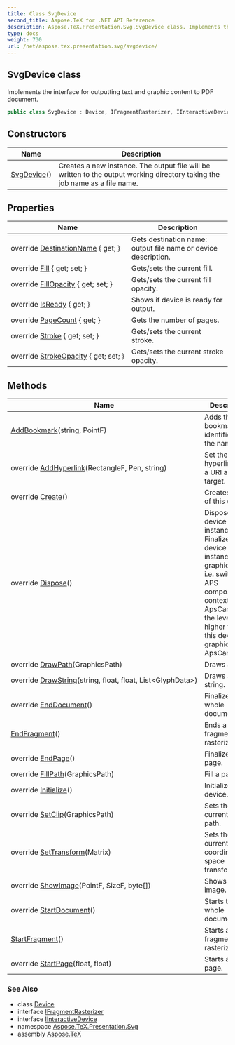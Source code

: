 ```yaml
---
title: Class SvgDevice
second_title: Aspose.TeX for .NET API Reference
description: Aspose.TeX.Presentation.Svg.SvgDevice class. Implements the interface for outputting text and graphic content to PDF document
type: docs
weight: 730
url: /net/aspose.tex.presentation.svg/svgdevice/
---
```

## SvgDevice class

Implements the interface for outputting text and graphic content to PDF document.

```csharp
public class SvgDevice : Device, IFragmentRasterizer, IInteractiveDevice
```

## Constructors

| Name | Description |
| --- | --- |
| [SvgDevice](svgdevice/)() | Creates a new instance. The output file will be written to the output working directory taking the job name as a file name. |

## Properties

| Name | Description |
| --- | --- |
| override [DestinationName](../../aspose.tex.presentation.svg/svgdevice/destinationname/) { get; } | Gets destination name: output file name or device description. |
| override [Fill](../../aspose.tex.presentation.svg/svgdevice/fill/) { get; set; } | Gets/sets the current fill. |
| override [FillOpacity](../../aspose.tex.presentation.svg/svgdevice/fillopacity/) { get; set; } | Gets/sets the current fill opacity. |
| override [IsReady](../../aspose.tex.presentation.svg/svgdevice/isready/) { get; } | Shows if device is ready for output. |
| override [PageCount](../../aspose.tex.presentation.svg/svgdevice/pagecount/) { get; } | Gets the number of pages. |
| override [Stroke](../../aspose.tex.presentation.svg/svgdevice/stroke/) { get; set; } | Gets/sets the current stroke. |
| override [StrokeOpacity](../../aspose.tex.presentation.svg/svgdevice/strokeopacity/) { get; set; } | Gets/sets the current stroke opacity. |

## Methods

| Name | Description |
| --- | --- |
| [AddBookmark](../../aspose.tex.presentation.svg/svgdevice/addbookmark/)(string, PointF) | Adds the bookmark identified by the name. |
| override [AddHyperlink](../../aspose.tex.presentation.svg/svgdevice/addhyperlink/)(RectangleF, Pen, string) | Set the hyperlink with a URI as its target. |
| override [Create](../../aspose.tex.presentation.svg/svgdevice/create/)() | Creates a copy of this device. |
| override [Dispose](../../aspose.tex.presentation.svg/svgdevice/dispose/)() | Disposes this device instance. Finalizes this device instance graphics state, i.e. switches APS composing context to the ApsCanvas of the level higher then this device's graphics state ApsCanvas. |
| override [DrawPath](../../aspose.tex.presentation.svg/svgdevice/drawpath/)(GraphicsPath) | Draws a path. |
| override [DrawString](../../aspose.tex.presentation.svg/svgdevice/drawstring/)(string, float, float, List&lt;GlyphData&gt;) | Draws a text string. |
| override [EndDocument](../../aspose.tex.presentation.svg/svgdevice/enddocument/)() | Finalizes the whole document. |
| [EndFragment](../../aspose.tex.presentation.svg/svgdevice/endfragment/)() | Ends a fragment to rasterize. |
| override [EndPage](../../aspose.tex.presentation.svg/svgdevice/endpage/)() | Finalizes a page. |
| override [FillPath](../../aspose.tex.presentation.svg/svgdevice/fillpath/)(GraphicsPath) | Fill a path. |
| override [Initialize](../../aspose.tex.presentation.svg/svgdevice/initialize/)() | Initializes the device. |
| override [SetClip](../../aspose.tex.presentation.svg/svgdevice/setclip/)(GraphicsPath) | Sets the current clip path. |
| override [SetTransform](../../aspose.tex.presentation.svg/svgdevice/settransform/)(Matrix) | Sets the current coordinate space transformation. |
| override [ShowImage](../../aspose.tex.presentation.svg/svgdevice/showimage/)(PointF, SizeF, byte[]) | Shows a raster image. |
| override [StartDocument](../../aspose.tex.presentation.svg/svgdevice/startdocument/)() | Starts the whole document. |
| [StartFragment](../../aspose.tex.presentation.svg/svgdevice/startfragment/)() | Starts a fragment to rasterize. |
| override [StartPage](../../aspose.tex.presentation.svg/svgdevice/startpage/)(float, float) | Starts a new page. |

### See Also

* class [Device](../../aspose.tex.presentation/device/)
* interface [IFragmentRasterizer](../../aspose.tex.presentation/ifragmentrasterizer/)
* interface [IInteractiveDevice](../../aspose.tex.presentation/iinteractivedevice/)
* namespace [Aspose.TeX.Presentation.Svg](../../aspose.tex.presentation.svg/)
* assembly [Aspose.TeX](../../)


